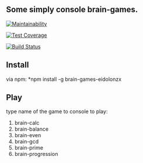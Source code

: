 ## Some simply console brain-games.

[![Maintainability](https://api.codeclimate.com/v1/badges/a99a88d28ad37a79dbf6/maintainability)](https://codeclimate.com/github/codeclimate/codeclimate/maintainability)

[![Test Coverage](https://api.codeclimate.com/v1/badges/a99a88d28ad37a79dbf6/test_coverage)](https://codeclimate.com/github/codeclimate/codeclimate/test_coverage)

[![Build Status](https://travis-ci.org/eidolonzx/project-lvl1-s340.svg?branch=master)](https://travis-ci.org/eidolonzx/brain-games)

## Install

via npm: *npm install -g brain-games-eidolonzx

## Play

type name of the game to console to play:

1. brain-calc
2. brain-balance
3. brain-even
4. brain-gcd
5. brain-prime
6. brain-progression
